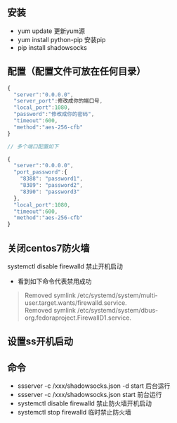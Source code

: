 ## 安装
* yum update 更新yum源
* yum install python-pip 安装pip
* pip install shadowsocks

## 配置（配置文件可放在任何目录）
```javascript
{
  "server":"0.0.0.0",
  "server_port":修改成你的端口号,
  "local_port":1080,
  "password":"修改成你的密码",
  "timeout":600,
  "method":"aes-256-cfb"
}

// 多个端口配置如下

{
  "server":"0.0.0.0",
  "port_password":{
    "8388": "password1",
    "8389": "password2",
    "8390": "password3"
  },
  "local_port":1080,
  "timeout":600,
  "method":"aes-256-cfb"
}
```

## 关闭centos7防火墙
systemctl disable firewalld 禁止开机启动
* 看到如下命令代表禁用成功
> Removed symlink /etc/systemd/system/multi-user.target.wants/firewalld.service.  
> Removed symlink /etc/systemd/system/dbus-org.fedoraproject.FirewallD1.service.  

## 设置ss开机启动

## 命令
* ssserver -c /xxx/shadowsocks.json -d start 后台运行
* ssserver -c /xxx/shadowsocks.json start 前台运行
* systemctl disable firewalld 禁止防火墙开机启动
* systemctl stop firewalld 临时禁止防火墙
